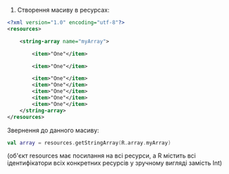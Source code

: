 1.  Створення масиву в ресурсах: 
    
```xml
<?xml version="1.0" encoding="utf-8"?> 
<resources> 

    <string-array name="myArray"> 

        <item>"One"</item> 

        <item>"One"</item> 

        <item>"One"</item> 
        <item>"One"</item> 
        <item>"One"</item> 
        <item>"One"</item> 
        <item>"One"</item> 
    </string-array> 
</resources> 
```

Звернення до данного масиву: 

```kotlin
val array = resources.getStringArray(R.array.myArray) 
```

(об'єкт resources має посилання на всі ресурси, а R містить всі ідентифікатори всіх конкретних ресурсів у зручному вигляді замість Int)
